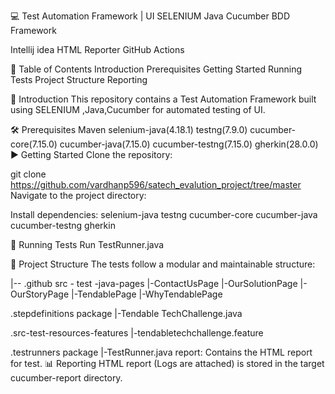 💻 Test Automation Framework | UI
SELENIUM Java Cucumber BDD Framework

Intellij idea HTML Reporter GitHub Actions

📑 Table of Contents
Introduction
Prerequisites
Getting Started
Running Tests
Project Structure
Reporting

📖 Introduction
This repository contains a Test Automation Framework built using SELENIUM ,Java,Cucumber for automated testing of UI.

🛠️ Prerequisites
Maven
selenium-java(4.18.1)
testng(7.9.0)
cucumber-core(7.15.0)
cucumber-java(7.15.0)
cucumber-testng(7.15.0)
gherkin(28.0.0)
▶️ Getting Started
Clone the repository:

git clone https://github.com/vardhanp596/satech_evalution_project/tree/master
Navigate to the project directory:


Install dependencies:
selenium-java
testng
cucumber-core
cucumber-java
cucumber-testng
gherkin


🚀 Running Tests
Run TestRunner.java

📁 Project Structure
The tests follow a modular and maintainable structure:

|-- .github
src - test -java-pages
|-ContactUsPage
|-OurSolutionPage
|-OurStoryPage
|-TendablePage
|-WhyTendablePage

.stepdefinitions package
|-Tendable TechChallenge.java

.src-test-resources-features
|-tendabletechchallenge.feature

.testrunners package
|-TestRunner.java
report: Contains the HTML report for test.
📊 Reporting
HTML report (Logs are attached) is stored in the target cucumber-report directory.


